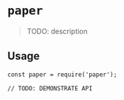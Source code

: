 # `paper`

> TODO: description

## Usage

```
const paper = require('paper');

// TODO: DEMONSTRATE API
```
